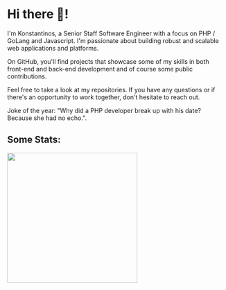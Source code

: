 # Hi there 👋!


I'm Konstantinos, a Senior Staff Software Engineer with a focus on PHP / GoLang and Javascript. I'm passionate about building robust and scalable web applications and platforms.

On GitHub, you'll find projects that showcase some of my skills in both front-end and back-end development and of course some public contributions. 

Feel free to take a look at my repositories. If you have any questions or if there's an opportunity to work together, don't hesitate to reach out.

Joke of the year: "Why did a PHP developer break up with his date? Because she had no echo.".



## Some Stats:

<a href="https://konstantinos.top/">
  <img height=300 align="center" src="https://github-readme-stats.vercel.app/api/top-langs?username=konstantinosbotonakis&layout=compact&langs_count=20&card_width=320" />
</a>
